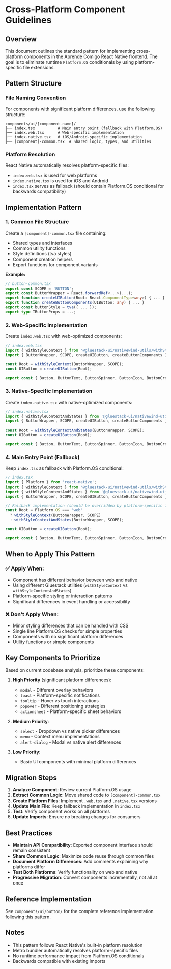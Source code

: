 # Cross-Platform Component Guidelines

## Overview

This document outlines the standard pattern for implementing cross-platform components in the Aprende Comigo React Native frontend. The goal is to eliminate runtime `Platform.OS` conditionals by using platform-specific file extensions.

## Pattern Structure

### File Naming Convention

For components with significant platform differences, use the following structure:

```
components/ui/[component-name]/
├── index.tsx          # Main entry point (fallback with Platform.OS)
├── index.web.tsx      # Web-specific implementation
├── index.native.tsx   # iOS/Android-specific implementation
├── [component]-common.tsx  # Shared logic, types, and utilities
```

### Platform Resolution

React Native automatically resolves platform-specific files:
- `index.web.tsx` is used for web platforms
- `index.native.tsx` is used for iOS and Android
- `index.tsx` serves as fallback (should contain Platform.OS conditional for backwards compatibility)

## Implementation Pattern

### 1. Common File Structure

Create a `[component]-common.tsx` file containing:
- Shared types and interfaces
- Common utility functions
- Style definitions (tva styles)
- Component creation helpers
- Export functions for component variants

**Example:**
```typescript
// button-common.tsx
export const SCOPE = 'BUTTON';
export const ButtonWrapper = React.forwardRef<...>(...);
export function createUIButton(Root: React.ComponentType<any>) { ... }
export function createButtonComponents(UIButton: any) { ... }
export const buttonStyle = tva({ ... });
export type IButtonProps = ...;
```

### 2. Web-Specific Implementation

Create `index.web.tsx` with web-optimized components:
```typescript
// index.web.tsx
import { withStyleContext } from '@gluestack-ui/nativewind-utils/withStyleContext';
import { ButtonWrapper, SCOPE, createUIButton, createButtonComponents } from './button-common';

const Root = withStyleContext(ButtonWrapper, SCOPE);
const UIButton = createUIButton(Root);

export const { Button, ButtonText, ButtonSpinner, ButtonIcon, ButtonGroup } = createButtonComponents(UIButton);
```

### 3. Native-Specific Implementation

Create `index.native.tsx` with native-optimized components:
```typescript
// index.native.tsx
import { withStyleContextAndStates } from '@gluestack-ui/nativewind-utils/withStyleContextAndStates';
import { ButtonWrapper, SCOPE, createUIButton, createButtonComponents } from './button-common';

const Root = withStyleContextAndStates(ButtonWrapper, SCOPE);
const UIButton = createUIButton(Root);

export const { Button, ButtonText, ButtonSpinner, ButtonIcon, ButtonGroup } = createButtonComponents(UIButton);
```

### 4. Main Entry Point (Fallback)

Keep `index.tsx` as fallback with Platform.OS conditional:
```typescript
// index.tsx
import { Platform } from 'react-native';
import { withStyleContext } from '@gluestack-ui/nativewind-utils/withStyleContext';
import { withStyleContextAndStates } from '@gluestack-ui/nativewind-utils/withStyleContextAndStates';
import { ButtonWrapper, SCOPE, createUIButton, createButtonComponents } from './button-common';

// Fallback implementation (should be overridden by platform-specific files)
const Root = Platform.OS === 'web'
  ? withStyleContext(ButtonWrapper, SCOPE)
  : withStyleContextAndStates(ButtonWrapper, SCOPE);

const UIButton = createUIButton(Root);

export const { Button, ButtonText, ButtonSpinner, ButtonIcon, ButtonGroup } = createButtonComponents(UIButton);
```

## When to Apply This Pattern

### ✅ Apply When:
- Component has different behavior between web and native
- Using different Gluestack utilities (`withStyleContext` vs `withStyleContextAndStates`)
- Platform-specific styling or interaction patterns
- Significant differences in event handling or accessibility

### ❌ Don't Apply When:
- Minor styling differences that can be handled with CSS
- Single line Platform.OS checks for simple properties
- Components with no significant platform differences
- Utility functions or simple components

## Key Components to Prioritize

Based on current codebase analysis, prioritize these components:

1. **High Priority** (significant platform differences):
   - `modal` - Different overlay behaviors
   - `toast` - Platform-specific notifications
   - `tooltip` - Hover vs touch interactions
   - `popover` - Different positioning strategies
   - `actionsheet` - Platform-specific sheet behaviors

2. **Medium Priority**:
   - `select` - Dropdown vs native picker differences
   - `menu` - Context menu implementations
   - `alert-dialog` - Modal vs native alert differences

3. **Low Priority**:
   - Basic UI components with minimal platform differences

## Migration Steps

1. **Analyze Component**: Review current Platform.OS usage
2. **Extract Common Logic**: Move shared code to `[component]-common.tsx`
3. **Create Platform Files**: Implement `.web.tsx` and `.native.tsx` versions
4. **Update Main File**: Keep fallback implementation in `index.tsx`
5. **Test**: Verify component works on all platforms
6. **Update Imports**: Ensure no breaking changes for consumers

## Best Practices

- **Maintain API Compatibility**: Exported component interface should remain consistent
- **Share Common Logic**: Maximize code reuse through common files
- **Document Platform Differences**: Add comments explaining why platforms differ
- **Test Both Platforms**: Verify functionality on web and native
- **Progressive Migration**: Convert components incrementally, not all at once

## Reference Implementation

See `components/ui/button/` for the complete reference implementation following this pattern.

## Notes

- This pattern follows React Native's built-in platform resolution
- Metro bundler automatically resolves platform-specific files
- No runtime performance impact from Platform.OS conditionals
- Backwards compatible with existing imports